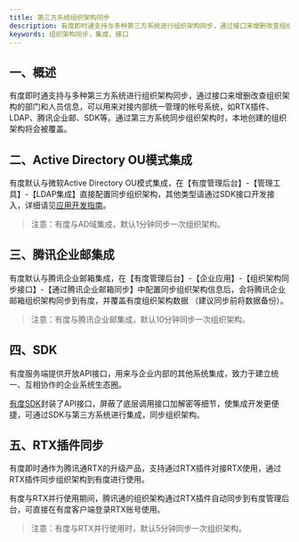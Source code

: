 ```yaml
---
title: 第三方系统组织架构同步
description: 有度即时通支持与多种第三方系统进行组织架构同步，通过接口来增删改查组织架构的部门和人员信息，可以用来对接内部统一管理的帐号系统，如RTX插件、LDAP、腾讯企业邮、SDK等。通过第三方系统同步组织架构时，本地创建的组织架构将会被覆盖。
keywords: 组织架构同步，集成，接口
---
```


## 一、概述

有度即时通支持与多种第三方系统进行组织架构同步，通过接口来增删改查组织架构的部门和人员信息，可以用来对接内部统一管理的帐号系统，如RTX插件、LDAP、腾讯企业邮、SDK等。通过第三方系统同步组织架构时，本地创建的组织架构将会被覆盖。



## 二、Active Directory OU模式集成

有度默认与微软Active Directory OU模式集成，在【有度管理后台】-【管理工具】-【LDAP集成】直接配置同步组织架构，其他类型请通过SDK接口开发接入，详细请见[应用开发指南](https://youdu.im/doc/api/b01_00012.html)。

>注意：有度与AD域集成，默认1分钟同步一次组织架构。



## 三、腾讯企业邮集成

有度默认与腾讯企业邮箱集成，在【有度管理后台】-【企业应用】-【组织架构同步接口】-【通过腾讯企业邮箱同步】中配置同步组织架构信息后，会将腾讯企业邮箱组织架构同步到有度，并覆盖有度组织架构数据 （建议同步前将数据备份）。

>注意：有度与腾讯企业邮集成，默认10分钟同步一次组织架构。



## 四、SDK

有度服务端提供开放API接口，用来与企业内部的其他系统集成，致力于建立统一、互相协作的企业系统生态圈。

[有度SDK](https://github.com/youduim/youdu-sdk-java)封装了API接口，屏蔽了底层调用接口加解密等细节，使集成开发更便捷，可通过SDK与第三方系统进行集成，同步组织架构。



## 五、RTX插件同步

有度即时通作为腾讯通RTX的升级产品，支持通过RTX插件对接RTX使用，通过RTX插件同步组织架构到有度进行使用。

有度与RTX并行使用期间，腾讯通的组织架构通过RTX插件自动同步到有度管理后台，可直接在有度客户端登录RTX账号使用。

>注意：有度与RTX并行使用时，默认5分钟同步一次组织架构。